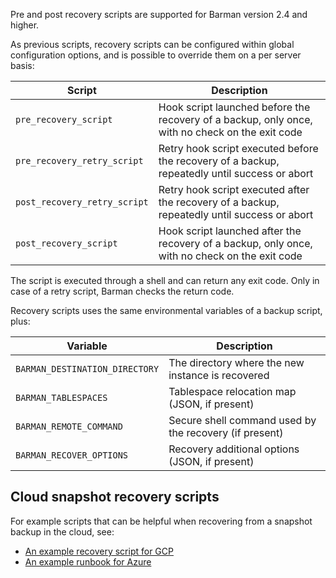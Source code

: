 Pre and post recovery scripts are supported for Barman version 2.4 and higher.

As previous scripts, recovery scripts can be configured within global configuration options, and is possible to override them on a per server basis:

|**Script**|**Description**|
|----------|---------------|
|`pre_recovery_script`|Hook script launched before the recovery of a backup, only once, with no check on the exit code|
|`pre_recovery_retry_script`|Retry hook script executed before the recovery of a backup, repeatedly until success or abort|
|`post_recovery_retry_script`|Retry hook script executed after the recovery of a backup, repeatedly until success or abort|
|`post_recovery_script`|Hook script launched after the recovery of a backup, only once, with no check on the exit code|

The script is executed through a shell and can return any exit code. Only in case of a retry script, Barman checks the return code.

Recovery scripts uses the same environmental variables of a backup script, plus:

|**Variable**|**Description**|
|------------|---------------|
|`BARMAN_DESTINATION_DIRECTORY`|The directory where the new instance is recovered|
|`BARMAN_TABLESPACES`|Tablespace relocation map (JSON, if present)|
|`BARMAN_REMOTE_COMMAND`|Secure shell command used by the recovery (if present)|
|`BARMAN_RECOVER_OPTIONS`|Recovery additional options (JSON, if present)|

## Cloud snapshot recovery scripts

For example scripts that can be helpful when recovering from a snapshot backup in the cloud, see:

- [An example recovery script for GCP](https://github.com/EnterpriseDB/barman/blob/master/scripts/prepare_snapshot_recovery.py)
- [An example runbook for Azure](https://github.com/EnterpriseDB/barman/blob/master/doc/runbooks/snapshot_recovery_azure.md)